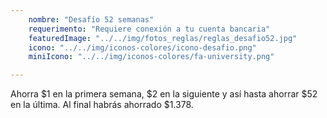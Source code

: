 ```yaml
---
    nombre: "Desafío 52 semanas"
    requerimento: "Requiere conexión a tu cuenta bancaria"
    featuredImage: "../../img/fotos_reglas/reglas_desafio52.jpg"
    icono: "../../img/iconos-colores/icono-desafio.png"
    miniIcono: "../../img/iconos-colores/fa-university.png"

---
```


Ahorra $1 en la primera semana, $2 en la siguiente y así hasta ahorrar $52 en la última. Al final habrás ahorrado $1.378.